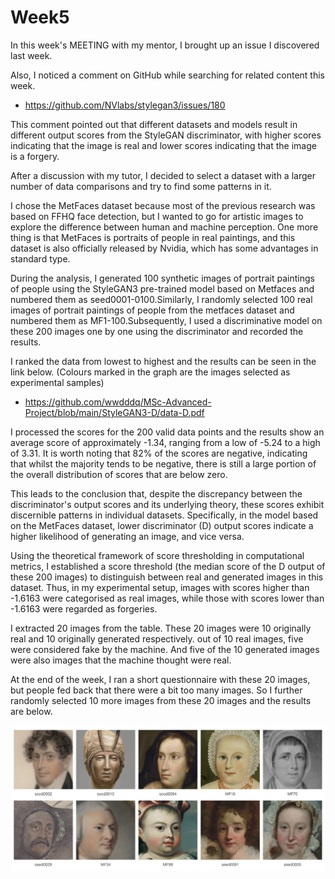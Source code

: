 # Week5
In this week's MEETING with my mentor, I brought up an issue I discovered last week.

Also, I noticed a comment on GitHub while searching for related content this week.

- https://github.com/NVlabs/stylegan3/issues/180

This comment pointed out that different datasets and models result in different output scores from the StyleGAN discriminator, with higher scores indicating that the image is real and lower scores indicating that the image is a forgery.

After a discussion with my tutor, I decided to select a dataset with a larger number of data comparisons and try to find some patterns in it.

I chose the MetFaces dataset because most of the previous research was based on FFHQ face detection, but I wanted to go for artistic images to explore the difference between human and machine perception. One more thing is that MetFaces is portraits of people in real paintings, and this dataset is also officially released by Nvidia, which has some advantages in standard type.

During the analysis, I generated 100 synthetic images of portrait paintings of people using the StyleGAN3 pre-trained model based on Metfaces and numbered them as seed0001-0100.Similarly, I randomly selected 100 real images of portrait paintings of people from the metfaces dataset and numbered them as MF1-100.Subsequently, I used a discriminative model on these 200 images one by one using the discriminator and recorded the results.

I ranked the data from lowest to highest and the results can be seen in the link below. (Colours marked in the graph are the images selected as experimental samples)
- https://github.com/wwdddq/MSc-Advanced-Project/blob/main/StyleGAN3-D/data-D.pdf

I processed the scores for the 200 valid data points and the results show an average score of approximately -1.34, ranging from a low of -5.24 to a high of 3.31. It is worth noting that 82% of the scores are negative, indicating that whilst the majority tends to be negative, there is still a large portion of the overall distribution of scores that are below zero.

This leads to the conclusion that, despite the discrepancy between the discriminator's output scores and its underlying theory, these scores exhibit discernible patterns in individual datasets. Specifically, in the model based on the MetFaces dataset, lower discriminator (D) output scores indicate a higher likelihood of generating an image, and vice versa.

Using the theoretical framework of score thresholding in computational metrics, I established a score threshold (the median score of the D output of these 200 images) to distinguish between real and generated images in this dataset. Thus, in my experimental setup, images with scores higher than -1.6163 were categorised as real images, while those with scores lower than -1.6163 were regarded as forgeries.

I extracted 20 images from the table. These 20 images were 10 originally real and 10 originally generated respectively. out of 10 real images, five were considered fake by the machine. And five of the 10 generated images were also images that the machine thought were real.

At the end of the week, I ran a short questionnaire with these 20 images, but people fed back that there were a bit too many images. So I further randomly selected 10 more images from these 20 images and the results are below.

![MSc-Advanced-Project](https://github.com/wwdddq/MSc-Advanced-Project/blob/main/BLOG/img/paper_img.001.jpeg)
